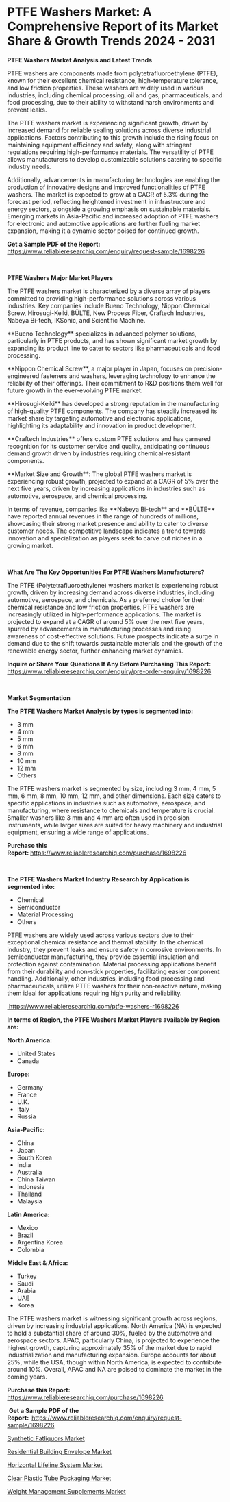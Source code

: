 <p><h1>PTFE Washers Market: A Comprehensive Report of its Market Share & Growth Trends 2024 - 2031</h1></p><p><strong>PTFE Washers Market Analysis and Latest Trends</strong></p>
<p><p>PTFE washers are components made from polytetrafluoroethylene (PTFE), known for their excellent chemical resistance, high-temperature tolerance, and low friction properties. These washers are widely used in various industries, including chemical processing, oil and gas, pharmaceuticals, and food processing, due to their ability to withstand harsh environments and prevent leaks.</p><p>The PTFE washers market is experiencing significant growth, driven by increased demand for reliable sealing solutions across diverse industrial applications. Factors contributing to this growth include the rising focus on maintaining equipment efficiency and safety, along with stringent regulations requiring high-performance materials. The versatility of PTFE allows manufacturers to develop customizable solutions catering to specific industry needs.</p><p>Additionally, advancements in manufacturing technologies are enabling the production of innovative designs and improved functionalities of PTFE washers. The market is expected to grow at a CAGR of 5.3% during the forecast period, reflecting heightened investment in infrastructure and energy sectors, alongside a growing emphasis on sustainable materials. Emerging markets in Asia-Pacific and increased adoption of PTFE washers for electronic and automotive applications are further fueling market expansion, making it a dynamic sector poised for continued growth.</p></p>
<p><strong>Get a Sample PDF of the Report:&nbsp;</strong> <a href="https://www.reliableresearchiq.com/enquiry/request-sample/1698226?utm_campaign=104&utm_medium=2&utm_source=Github&utm_content=ia&utm_term=16122024&utm_id=ptfe-washers">https://www.reliableresearchiq.com/enquiry/request-sample/1698226</a></p>
<p>&nbsp;</p>
<p><strong>PTFE Washers Major Market Players</strong></p>
<p><p>The PTFE washers market is characterized by a diverse array of players committed to providing high-performance solutions across various industries. Key companies include Bueno Technology, Nippon Chemical Screw, Hirosugi-Keiki, BÜLTE, New Process Fiber, Craftech Industries, Nabeya Bi-tech, IKSonic, and Scientific Machine.</p><p>**Bueno Technology** specializes in advanced polymer solutions, particularly in PTFE products, and has shown significant market growth by expanding its product line to cater to sectors like pharmaceuticals and food processing. </p><p>**Nippon Chemical Screw**, a major player in Japan, focuses on precision-engineered fasteners and washers, leveraging technology to enhance the reliability of their offerings. Their commitment to R&D positions them well for future growth in the ever-evolving PTFE market.</p><p>**Hirosugi-Keiki** has developed a strong reputation in the manufacturing of high-quality PTFE components. The company has steadily increased its market share by targeting automotive and electronic applications, highlighting its adaptability and innovation in product development.</p><p>**Craftech Industries** offers custom PTFE solutions and has garnered recognition for its customer service and quality, anticipating continuous demand growth driven by industries requiring chemical-resistant components. </p><p>**Market Size and Growth**: The global PTFE washers market is experiencing robust growth, projected to expand at a CAGR of 5% over the next five years, driven by increasing applications in industries such as automotive, aerospace, and chemical processing.</p><p>In terms of revenue, companies like **Nabeya Bi-tech** and **BÜLTE** have reported annual revenues in the range of hundreds of millions, showcasing their strong market presence and ability to cater to diverse customer needs. The competitive landscape indicates a trend towards innovation and specialization as players seek to carve out niches in a growing market.</p></p>
<p>&nbsp;</p>
<p><strong>What Are The Key Opportunities For PTFE Washers Manufacturers?</strong></p>
<p><p>The PTFE (Polytetrafluoroethylene) washers market is experiencing robust growth, driven by increasing demand across diverse industries, including automotive, aerospace, and chemicals. As a preferred choice for their chemical resistance and low friction properties, PTFE washers are increasingly utilized in high-performance applications. The market is projected to expand at a CAGR of around 5% over the next five years, spurred by advancements in manufacturing processes and rising awareness of cost-effective solutions. Future prospects indicate a surge in demand due to the shift towards sustainable materials and the growth of the renewable energy sector, further enhancing market dynamics.</p></p>
<p><strong>Inquire or Share Your Questions If Any Before Purchasing This Report:</strong> <a href="https://www.reliableresearchiq.com/enquiry/pre-order-enquiry/1698226?utm_campaign=104&utm_medium=2&utm_source=Github&utm_content=ia&utm_term=16122024&utm_id=ptfe-washers">https://www.reliableresearchiq.com/enquiry/pre-order-enquiry/1698226</a></p>
<p>&nbsp;</p>
<p><strong>Market Segmentation</strong></p>
<p><strong>The PTFE Washers Market Analysis by types is segmented into:</strong></p>
<p><ul><li>3 mm</li><li>4 mm</li><li>5 mm</li><li>6 mm</li><li>8 mm</li><li>10 mm</li><li>12 mm</li><li>Others</li></ul></p>
<p><p>The PTFE washers market is segmented by size, including 3 mm, 4 mm, 5 mm, 6 mm, 8 mm, 10 mm, 12 mm, and other dimensions. Each size caters to specific applications in industries such as automotive, aerospace, and manufacturing, where resistance to chemicals and temperature is crucial. Smaller washers like 3 mm and 4 mm are often used in precision instruments, while larger sizes are suited for heavy machinery and industrial equipment, ensuring a wide range of applications.</p></p>
<p><strong>Purchase this Report:&nbsp;</strong><a href="https://www.reliableresearchiq.com/purchase/1698226?utm_campaign=104&utm_medium=2&utm_source=Github&utm_content=ia&utm_term=16122024&utm_id=ptfe-washers">https://www.reliableresearchiq.com/purchase/1698226</a></p>
<p>&nbsp;</p>
<p><strong>The PTFE Washers Market Industry Research by Application is segmented into:</strong></p>
<p><ul><li>Chemical</li><li>Semiconductor</li><li>Material Processing</li><li>Others</li></ul></p>
<p><p>PTFE washers are widely used across various sectors due to their exceptional chemical resistance and thermal stability. In the chemical industry, they prevent leaks and ensure safety in corrosive environments. In semiconductor manufacturing, they provide essential insulation and protection against contamination. Material processing applications benefit from their durability and non-stick properties, facilitating easier component handling. Additionally, other industries, including food processing and pharmaceuticals, utilize PTFE washers for their non-reactive nature, making them ideal for applications requiring high purity and reliability.</p></p>
<p><a href="https://www.reliableresearchiq.com/ptfe-washers-r1698226?utm_campaign=104&utm_medium=2&utm_source=Github&utm_content=ia&utm_term=16122024&utm_id=ptfe-washers">&nbsp;https://www.reliableresearchiq.com/ptfe-washers-r1698226</a></p>
<p><strong>In terms of Region, the PTFE Washers Market Players available by Region are:</strong></p>
<p>
    <p> <strong> North America: </strong>
        <ul>
            <li>United States</li>
            <li>Canada</li>
        </ul>
        </p> 
    <p> <strong> Europe: </strong>
        <ul>
            <li>Germany</li>
            <li>France</li>
            <li>U.K.</li>
            <li>Italy</li>
            <li>Russia</li>
        </ul>
        </p> 
    <p> <strong> Asia-Pacific: </strong>
        <ul>
            <li>China</li>
            <li>Japan</li>
            <li>South Korea</li>
            <li>India</li>
            <li>Australia</li>
            <li>China Taiwan</li>
            <li>Indonesia</li>
            <li>Thailand</li>
            <li>Malaysia</li>
        </ul>
        </p> 
    <p> <strong> Latin America: </strong>
        <ul>
            <li>Mexico</li>
            <li>Brazil</li>
            <li>Argentina Korea</li>
            <li>Colombia</li>
        </ul>
        </p> 
    <p> <strong> Middle East & Africa: </strong>
        <ul>
            <li>Turkey</li>
            <li>Saudi</li>
            <li>Arabia</li>
            <li>UAE</li>
            <li>Korea</li>
        </ul>
    </p>
    </p>
<p><p>The PTFE washers market is witnessing significant growth across regions, driven by increasing industrial applications. North America (NA) is expected to hold a substantial share of around 30%, fueled by the automotive and aerospace sectors. APAC, particularly China, is projected to experience the highest growth, capturing approximately 35% of the market due to rapid industrialization and manufacturing expansion. Europe accounts for about 25%, while the USA, though within North America, is expected to contribute around 10%. Overall, APAC and NA are poised to dominate the market in the coming years.</p></p>
<p><strong>Purchase this Report: </strong><a href="https://www.reliableresearchiq.com/purchase/1698226?utm_campaign=104&utm_medium=2&utm_source=Github&utm_content=ia&utm_term=16122024&utm_id=ptfe-washers">https://www.reliableresearchiq.com/purchase/1698226</a></p>
<p>&nbsp;<strong>Get a Sample PDF of the Report:&nbsp;&nbsp;</strong><a href="https://www.reliableresearchiq.com/enquiry/request-sample/1698226?utm_campaign=104&utm_medium=2&utm_source=Github&utm_content=ia&utm_term=16122024&utm_id=ptfe-washers">https://www.reliableresearchiq.com/enquiry/request-sample/1698226</a></p>
<p><strong></strong></p>
<p><p><a href="https://github.com/ilonaenterline65/Market-Research-Report-List-1/blob/main/synthetic-fatliquors-market.md?utm_campaign=104&utm_medium=2&utm_source=Github&utm_content=ia&utm_term=16122024&utm_id=ptfe-washers">Synthetic Fatliquors Market</a></p><p><a href="https://www.linkedin.com/pulse/res-insight-dial-qultf?utm_campaign=104&utm_medium=2&utm_source=Github&utm_content=ia&utm_term=16122024&utm_id=ptfe-washers">Residential Building Envelope Market</a></p><p><a href="https://www.linkedin.com/pulse/rev-athenaur-okk4f?utm_campaign=104&utm_medium=2&utm_source=Github&utm_content=ia&utm_term=16122024&utm_id=ptfe-washers">Horizontal Lifeline System Market</a></p><p><a href="https://www.linkedin.com/pulse/c-glance-reports-anmec?utm_campaign=104&utm_medium=2&utm_source=Github&utm_content=ia&utm_term=16122024&utm_id=ptfe-washers">Clear Plastic Tube Packaging Market</a></p><p><a href="https://www.linkedin.com/pulse/future-outlook-weight-management-supplements-market-20242031-fbdre?utm_campaign=104&utm_medium=2&utm_source=Github&utm_content=ia&utm_term=16122024&utm_id=ptfe-washers">Weight Management Supplements Market</a></p></p>